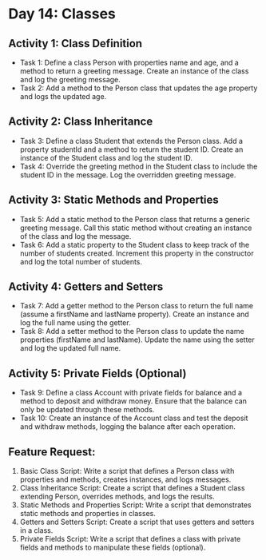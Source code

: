 # Day 14: Classes

## Activity 1: Class Definition
- Task 1: Define a class Person with properties name and age, and a method to return a greeting message. Create an instance of the class and log the greeting message.
- Task 2: Add a method to the Person class that updates the age property and logs the updated age.

## Activity 2: Class Inheritance
- Task 3: Define a class Student that extends the Person class. Add a property studentId and a method to return the student ID. Create an instance of the Student class and log the student ID.
- Task 4: Override the greeting method in the Student class to include the student ID in the message. Log the overridden greeting message.

## Activity 3: Static Methods and Properties
- Task 5: Add a static method to the Person class that returns a generic greeting message. Call this static method without creating an instance of the class and log the message.
- Task 6: Add a static property to the Student class to keep track of the number of students created. Increment this property in the constructor and log the total number of students.

## Activity 4: Getters and Setters
- Task 7: Add a getter method to the Person class to return the full name (assume a firstName and lastName property). Create an instance and log the full name using the getter.
- Task 8: Add a setter method to the Person class to update the name properties (firstName and lastName). Update the name using the setter and log the updated full name.

## Activity 5: Private Fields (Optional)
- Task 9: Define a class Account with private fields for balance and a method to deposit and withdraw money. Ensure that the balance can only be updated through these methods.
- Task 10: Create an instance of the Account class and test the deposit and withdraw methods, logging the balance after each operation.

## Feature Request:

1. Basic Class Script: Write a script that defines a Person class with properties and methods, creates instances, and logs messages.
2. Class Inheritance Script: Create a script that defines a Student class extending Person, overrides methods, and logs the results.
3. Static Methods and Properties Script: Write a script that demonstrates static methods and properties in classes.
4. Getters and Setters Script: Create a script that uses getters and setters in a class.
5. Private Fields Script: Write a script that defines a class with private fields and methods to manipulate these fields (optional).